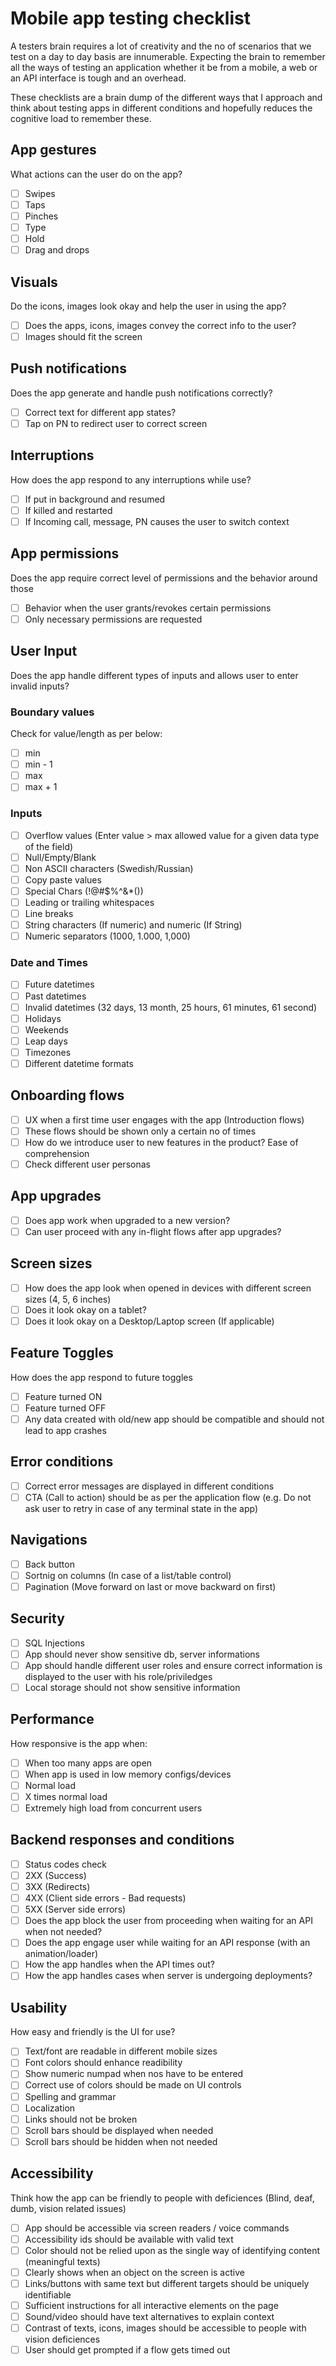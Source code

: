 # Mobile app testing checklist

A testers brain requires a lot of creativity and the no of scenarios that we test on a day to day basis are innumerable. Expecting the brain to remember all the ways of testing an application whether it be from a mobile, a web or an API interface is tough and an overhead.

These checklists are a brain dump of the different ways that I approach and think about testing apps in different conditions and hopefully reduces the cognitive load to remember these.


## App gestures

What actions can the user do on the app?

- [ ] Swipes
- [ ] Taps
- [ ] Pinches
- [ ] Type
- [ ] Hold
- [ ] Drag and drops

## Visuals

Do the icons, images look okay and help the user in using the app?

- [ ] Does the apps, icons, images convey the correct info to the user?
- [ ] Images should fit the screen

## Push notifications

Does the app generate and handle push notifications correctly?

- [ ] Correct text for different app states?
- [ ] Tap on PN to redirect user to correct screen

## Interruptions

How does the app respond to any interruptions while use?

- [ ] If put in background and resumed
- [ ] If killed and restarted
- [ ] If Incoming call, message, PN causes the user to switch context

## App permissions

Does the app require correct level of permissions and the behavior around those

- [ ] Behavior when the user grants/revokes certain permissions
- [ ] Only necessary permissions are requested

## User Input

Does the app handle different types of inputs and allows user to enter invalid inputs?

### Boundary values

Check for value/length as per below:

- [ ] min
- [ ] min - 1
- [ ] max
- [ ] max + 1

### Inputs

- [ ] Overflow values (Enter value > max allowed value for a given data type of the field)
- [ ] Null/Empty/Blank
- [ ] Non ASCII characters (Swedish/Russian)
- [ ] Copy paste values
- [ ] Special Chars (!@#$%^&*())
- [ ] Leading or trailing whitespaces
- [ ] Line breaks
- [ ] String characters (If numeric) and numeric (If String)
- [ ] Numeric separators (1000, 1.000, 1,000)

### Date and Times

- [ ] Future datetimes
- [ ] Past datetimes
- [ ] Invalid datetimes (32 days, 13 month, 25 hours, 61 minutes, 61 second)
- [ ] Holidays
- [ ] Weekends
- [ ] Leap days
- [ ] Timezones
- [ ] Different datetime formats

## Onboarding flows

- [ ] UX when a first time user engages with the app (Introduction flows)
- [ ] These flows should be shown only a certain no of times
- [ ] How do we introduce user to new features in the product? Ease of comprehension
- [ ] Check different user personas

## App upgrades

- [ ] Does app work when upgraded to a new version?
- [ ] Can user proceed with any in-flight flows after app upgrades?

## Screen sizes

- [ ] How does the app look when opened in devices with different screen sizes (4, 5, 6 inches)
- [ ] Does it look okay on a tablet?
- [ ] Does it look okay on a Desktop/Laptop screen (If applicable)

## Feature Toggles

How does the app respond to future toggles

- [ ] Feature turned ON
- [ ] Feature turned OFF
- [ ] Any data created with old/new app should be compatible and should not lead to app crashes

## Error conditions

- [ ] Correct error messages are displayed in different conditions
- [ ] CTA (Call to action) should be as per the application flow (e.g. Do not ask user to retry in case of any terminal state in the app)

## Navigations

- [ ] Back button
- [ ] Sortnig on columns (In case of a list/table control)
- [ ] Pagination (Move forward on last or move backward on first)

## Security

- [ ] SQL Injections
- [ ] App should never show sensitive db, server informations
- [ ] App should handle different user roles and ensure correct information is displayed to the user with his role/priviledges
- [ ] Local storage should not show sensitive information

## Performance

How responsive is the app when:

- [ ] When too many apps are open
- [ ] When app is used in low memory configs/devices
- [ ] Normal load
- [ ] X times normal load
- [ ] Extremely high load from concurrent users

## Backend responses and conditions

- [ ] Status codes check
- [ ] 2XX (Success)
- [ ] 3XX (Redirects)
- [ ] 4XX (Client side errors - Bad requests)
- [ ] 5XX (Server side errors)
- [ ] Does the app block the user from proceeding when waiting for an API when not needed?
- [ ] Does the app engage user while waiting for an API response (with an animation/loader)
- [ ] How the app handles when the API times out?
- [ ] How the app handles cases when server is undergoing deployments?

## Usability

How easy and friendly is the UI for use?

- [ ] Text/font are readable in different mobile sizes
- [ ] Font colors should enhance readibility
- [ ] Show numeric numpad when nos have to be entered
- [ ] Correct use of colors should be made on UI controls
- [ ] Spelling and grammar
- [ ] Localization
- [ ] Links should not be broken
- [ ] Scroll bars should be displayed when needed
- [ ] Scroll bars should be hidden when not needed

## Accessibility

Think how the app can be friendly to people with deficiences (Blind, deaf, dumb, vision related issues)

- [ ] App should be accessible via screen readers / voice commands
- [ ] Accessibility ids should be available with valid text
- [ ] Color should not be relied upon as the single way of identifying content (meaningful texts)
- [ ] Clearly shows when an object on the screen is active
- [ ] Links/buttons with same text but different targets should be uniquely identifiable
- [ ] Sufficient instructions for all interactive elements on the page
- [ ] Sound/video should have text alternatives to explain context
- [ ] Contrast of texts, icons, images should be accessible to people with vision deficiences
- [ ] User should get prompted if a flow gets timed out
